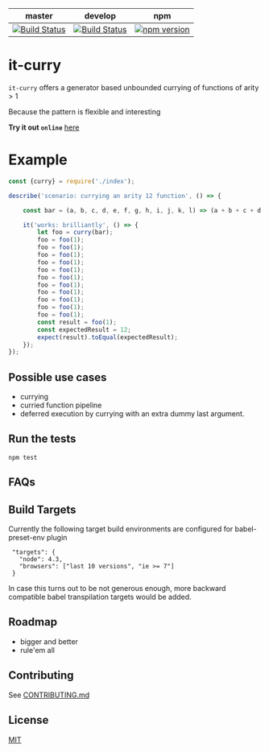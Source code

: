 master|develop|npm
---|---|---
[![Build Status](https://travis-ci.org/sdawood/it-curry.svg?branch=master)](https://travis-ci.org/sdawood/it-curry)|[![Build Status](https://travis-ci.org/sdawood/it-curry.svg?branch=develop)](https://travis-ci.org/sdawood/it-curry)|[![npm version](https://badge.fury.io/js/it-curry.svg)](https://badge.fury.io/js/it-curry)

# it-curry

`it-curry` offers a generator based unbounded currying of functions of arity > 1

Because the pattern is flexible and interesting

**Try it out `online`** [here](https://npm.runkit.com/it-curry)

# Example

```js
const {curry} = require('./index');

describe('scenario: currying an arity 12 function', () => {

    const bar = (a, b, c, d, e, f, g, h, i, j, k, l) => (a + b + c + d + e + f + g + h + i + j + k + l);

    it('works: brilliantly', () => {
        let foo = curry(bar);
        foo = foo(1);
        foo = foo(1);
        foo = foo(1);
        foo = foo(1);
        foo = foo(1);
        foo = foo(1);
        foo = foo(1);
        foo = foo(1);
        foo = foo(1);
        foo = foo(1);
        foo = foo(1);
        const result = foo(1);
        const expectedResult = 12;
        expect(result).toEqual(expectedResult);
    });
});

```

## Possible use cases
- currying
- curried function pipeline
- deferred execution by currying with an extra dummy last argument.

## Run the tests

  ```
  npm test
  ```

## FAQs

## Build Targets
Currently the following target build environments are configured for babel-preset-env plugin
```
 "targets": {
   "node": 4.3,
   "browsers": ["last 10 versions", "ie >= 7"]
 }
```
In case this turns out to be not generous enough, more backward compatible babel transpilation targets would be added.

## Roadmap

- bigger and better
- rule'em all

## Contributing
See [CONTRIBUTING.md](CONTRIBUTING.md)

## License

[MIT](LICENSE)
